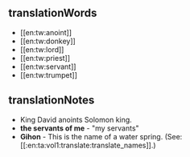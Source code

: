 ## translationWords

* [[en:tw:anoint]]
* [[en:tw:donkey]]
* [[en:tw:lord]]
* [[en:tw:priest]]
* [[en:tw:servant]]
* [[en:tw:trumpet]]

## translationNotes

* King David anoints Solomon king.
* **the servants of me** - "my servants"
* **Gihon** - This is the name of a water spring. (See: [[:en:ta:vol1:translate:translate_names]].)
